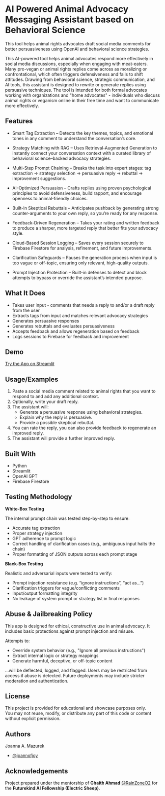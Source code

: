 
# AI Powered Animal Advocacy Messaging Assistant based on Behavioral Science

This tool helps animal rights advocates draft social media comments for better persuasiveness using OpenAI and behavioral science strategies.

This AI-powered tool helps animal advocates respond more effectively in social media discussions, especially when engaging with meat-eaters. Many pro-vegan or animal rights replies come across as moralizing or confrontational, which often triggers defensiveness and fails to shift attitudes. Drawing from behavioral science, strategic communication, and AI tools, this assistant is designed to rewrite or generate replies using persuasive techniques.
The tool is intended for both formal advocates working with organizations and "home advocates" - individuals who discuss animal rights or veganism online in their free time and want to communicate more effectively.

## Features

- Smart Tag Extraction – Detects the key themes, topics, and emotional tones in any comment to understand the conversation’s core.

- Strategy Matching with RAG – Uses Retrieval-Augmented Generation to instantly connect your conversation context with a curated library of behavioral science–backed advocacy strategies.

- Multi-Step Prompt Chaining – Breaks the task into expert stages: tag extraction → strategy selection → persuasive reply → rebuttal → improvement suggestions.

- AI-Optimized Persuasion – Crafts replies using proven psychological principles to avoid defensiveness, build rapport, and encourage openness to animal-friendly choices.

- Built-In Skeptical Rebuttals – Anticipates pushback by generating strong counter-arguments to your own reply, so you’re ready for any response.

- Feedback-Driven Regeneration – Takes your rating and written feedback to produce a sharper, more targeted reply that better fits your advocacy style.

- Cloud-Based Session Logging – Saves every session securely to Firebase Firestore for analysis, refinement, and future improvements.

- Clarification Safeguards – Pauses the generation process when input is too vague or off-topic, ensuring only relevant, high-quality outputs.

- Prompt Injection Protection – Built-in defenses to detect and block attempts to bypass or override the assistant’s intended purpose.

## What It Does

- Takes user input - comments that needs a reply to and/or a draft reply from the user
- Extracts tags from input and matches relevant advocacy strategies
- Generates persuasive responses
- Generates rebuttals and evaluates persuasiveness
- Accepts feedback and allows regeneration based on feedback
- Logs sessions to Firebase for feedback and improvement 

 
## Demo

[Try the App on Streamlit](https://behavioral-advocate-tool-gbbscmnjuotofakuna9l9v.streamlit.app/)


## Usage/Examples

1. Paste a social media comment related to animal rights that you want to respond to and add any additional context.
2. Optionally, write your draft reply.
3. The assistant will:
   - Generate a persuasive response using behavioral strategies.
   - Explain why the reply is persuasive.
   - Provide a possible skeptical rebuttal.
4. You can rate the reply, you can also provide feedback to regenerate an improved reply.
5. The assistant will provide a further improved reply.

## Built With

- Python
- Streamlit
- OpenAI GPT
- Firebase Firestore

## Testing Methodology
**White-Box Testing**

The internal prompt chain was tested step-by-step to ensure:

- Accurate tag extraction
- Proper strategy injection
- GPT adherence to prompt logic
- Correct handling of clarification cases (e.g., ambiguous input halts the chain)
- Proper formatting of JSON outputs across each prompt stage

**Black-Box Testing**

Realistic and adversarial inputs were tested to verify:

- Prompt injection resistance (e.g. “ignore instructions”, “act as...”)
- Clarification triggers for vague/conflicting comments
- Input/output formatting integrity
- No leakage of system prompt or strategy list in final responses

## Abuse & Jailbreaking Policy

This app is designed for ethical, constructive use in animal advocacy.
It includes basic protections against prompt injection and misuse.

Attempts to:

- Override system behavior (e.g., "Ignore all previous instructions")
- Extract internal logic or strategy mappings
- Generate harmful, deceptive, or off-topic content

…will be deflected, logged, and flagged. Users may be restricted from access if abuse is detected. Future deployments may include stricter moderation and authentication.



## License

This project is provided for educational and showcase purposes only.  
You may not reuse, modify, or distribute any part of this code or content without explicit permission.



## Authors

Joanna A. Mazurek
- [@joannofjoy](https://github.com/joannofjoy)


## Acknowledgements

Project prepared under the mentorship of **Ghaith Ahmad** [@RainZoneO2](https://github.com/RainZoneO2) for the **Futurekind AI Fellowship (Electric Sheep)**.

